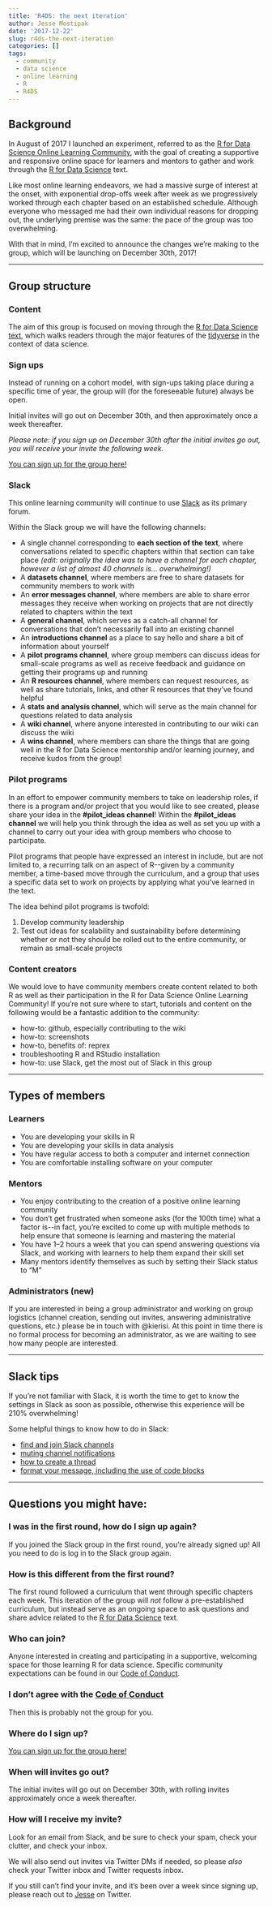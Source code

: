 ```yaml
---
title: 'R4DS: the next iteration'
author: Jesse Mostipak
date: '2017-12-22'
slug: r4ds-the-next-iteration
categories: []
tags:
  - community
  - data science
  - online learning
  - R
  - R4DS
---
```


## Background  
In August of 2017 I launched an experiment, referred to as the [R for Data Science Online Learning Community](https://www.jessemaegan.com/post/join-the-r-for-data-science-online-learning-community/), with the goal of creating a supportive and responsive online space for learners and mentors to gather and work through the [R for Data Science](http://r4ds.had.co.nz/) text.

Like most online learning endeavors, we had a massive surge of interest at the onset, with exponential drop-offs week after week as we progressively worked through each chapter based on an established schedule. Although everyone who messaged me had their own individual reasons for dropping out, the underlying premise was the same: the pace of the group was too overwhelming.

With that in mind, I’m excited to announce the changes we’re making to the group, which will be launching on December 30th, 2017!  

***

## Group structure
### Content
The aim of this group is focused on moving through the [R for Data Science text](http://r4ds.had.co.nz/), which walks readers through the major features of the [tidyverse](https://www.tidyverse.org/) in the context of data science.

### Sign ups
Instead of running on a cohort model, with sign-ups taking place during a specific time of year, the group will (for the foreseeable future) always be open.

Initial invites will go out on December 30th, and then approximately once a week thereafter.

_Please note: if you sign up on December 30th after the initial invites go out, you will receive your invite the following week._

[You can sign up for the group here!](https://docs.google.com/forms/d/e/1FAIpQLSeT3zfzjWxoaQ6RmUEdT9n0xtvkuSaMeBetDQLpzNJvGUB6IQ/viewform)

### Slack
This online learning community will continue to use [Slack](https://slack.com/) as its primary forum.

Within the Slack group we will have the following channels:

* A single channel corresponding to __each section of the text__, where conversations related to specific chapters within that section can take place _(edit: originally the idea was to have a channel for each chapter, however a list of almost 40 channels is… overwhelming!)_  
* A __datasets channel__, where members are free to share datasets for community members to work with  
* An __error messages channel__, where members are able to share error messages they receive when working on projects that are not directly related to chapters within the text  
* A __general channel__, which serves as a catch-all channel for conversations that don’t necessarily fall into an existing channel  
* An __introductions channel__ as a place to say hello and share a bit of information about yourself  
* A __pilot programs channel__, where group members can discuss ideas for small-scale programs as well as receive feedback and guidance on getting their programs up and running  
* An __R resources channel__, where members can request resources, as well as share tutorials, links, and other R resources that they’ve found helpful  
* A __stats and analysis channel__, which will serve as the main channel for questions related to data analysis  
* A __wiki channel__, where anyone interested in contributing to our wiki can discuss the wiki  
* A __wins channel__, where members can share the things that are going well in the R for Data Science mentorship and/or learning journey, and receive kudos from the group!  

### Pilot programs
In an effort to empower community members to take on leadership roles, if there is a program and/or project that you would like to see created, please share your idea in the __#pilot_ideas channel__! Within the __#pilot_ideas channel__ we will help you think through the idea as well as set you up with a channel to carry out your idea with group members who choose to participate.

Pilot programs that people have expressed an interest in include, but are not limited to, a recurring talk on an aspect of R--given by a community member, a time-based move through the curriculum, and a group that uses a specific data set to work on projects by applying what you’ve learned in the text.  

The idea behind pilot programs is twofold:  

1. Develop community leadership  
2.  Test out ideas for scalability and sustainability before determining whether or not they should be rolled out to the entire community, or remain as small-scale projects  

### Content creators
We would love to have community members create content related to both R as well as their participation in the R for Data Science Online Learning Community! If you’re not sure where to start, tutorials and content on the following would be a fantastic addition to the community:

* how-to: github, especially contributing to the wiki
* how-to: screenshots
* how-to, benefits of: reprex
* troubleshooting R and RStudio installation
* how-to: use Slack, get the most out of Slack in this group

***

## Types of members
### Learners
* You are developing your skills in R
* You are developing your skills in data analysis
* You have regular access to both a computer and internet connection
* You are comfortable installing software on your computer

### Mentors
* You enjoy contributing to the creation of a positive online learning community
* You don’t get frustrated when someone asks (for the 100th time) what a factor is--in fact, you’re excited to come up with multiple methods to help ensure that someone is learning and mastering the material
* You have 1–2 hours a week that you can spend answering questions via Slack, and working with learners to help them expand their skill set
* Many mentors identify themselves as such by setting their Slack status to “M”

### Administrators (new)
If you are interested in being a group administrator and working on group logistics (channel creation, sending out invites, answering administrative questions, etc.) please be in touch with @kierisi. At this point in time there is no formal process for becoming an administrator, as we are waiting to see how many people are interested.

***

## Slack tips
If you’re not familiar with Slack, it is worth the time to get to know the settings in Slack as soon as possible, otherwise this experience will be 210% overwhelming!

Some helpful things to know how to do in Slack:

* [find and join Slack channels](https://get.slack.help/hc/en-us/articles/205239967-Browse-and-join-channels)
* [muting channel notifications](https://get.slack.help/hc/en-us/articles/204411433-Mute-a-channel)
* [how to create a thread](https://get.slack.help/hc/en-us/articles/115000769927-Message-threads)
* [format your message, including the use of code blocks](https://get.slack.help/hc/en-us/articles/202288908-Format-your-messages)

***

## Questions you might have:
### I was in the first round, how do I sign up again?
If you joined the Slack group in the first round, you’re already signed up! All you need to do is log in to the Slack group again.

### How is this different from the first round?
The first round followed a curriculum that went through specific chapters each week. This iteration of the group will _not_ follow a pre-established curriculum, but instead serve as an ongoing space to ask questions and share advice related to the [R for Data Science](http://r4ds.had.co.nz/) text.

### Who can join?
Anyone interested in creating and participating in a supportive, welcoming space for those learning R for data science. Specific community expectations can be found in our [Code of Conduct](https://github.com/rfordatascience/policies/blob/master/citizen_code_of_conduct.md).

### I don’t agree with the [Code of Conduct](https://github.com/rfordatascience/policies/blob/master/citizen_code_of_conduct.md)
Then this is probably not the group for you.

### Where do I sign up?
[You can sign up for the group here!](https://docs.google.com/forms/d/e/1FAIpQLSeT3zfzjWxoaQ6RmUEdT9n0xtvkuSaMeBetDQLpzNJvGUB6IQ/viewform)

### When will invites go out?
The initial invites will go out on December 30th, with rolling invites approximately once a week thereafter.

### How will I receive my invite?
Look for an email from Slack, and be sure to check your spam, check your clutter, and check your inbox.

We will also send out invites via Twitter DMs if needed, so please _also_ check your Twitter inbox and Twitter requests inbox.

If you still can’t find your invite, and it’s been over a week since signing up, please reach out to [Jesse](https://twitter.com/kierisi) on Twitter.
